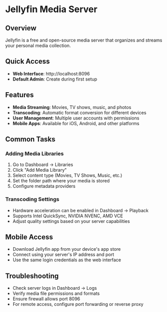 # Jellyfin Media Server

## Overview
Jellyfin is a free and open-source media server that organizes and streams your personal media collection.

## Quick Access
- **Web Interface**: http://localhost:8096
- **Default Admin**: Create during first setup

## Features
- **Media Streaming**: Movies, TV shows, music, and photos
- **Transcoding**: Automatic format conversion for different devices
- **User Management**: Multiple user accounts with permissions
- **Mobile Apps**: Available for iOS, Android, and other platforms

## Common Tasks

### Adding Media Libraries
1. Go to Dashboard → Libraries
2. Click "Add Media Library"
3. Select content type (Movies, TV Shows, Music, etc.)
4. Set the folder path where your media is stored
5. Configure metadata providers

### Transcoding Settings
- Hardware acceleration can be enabled in Dashboard → Playback
- Supports Intel QuickSync, NVIDIA NVENC, AMD VCE
- Adjust quality settings based on your server capabilities

## Mobile Access
- Download Jellyfin app from your device's app store
- Connect using your server's IP address and port
- Use the same login credentials as the web interface

## Troubleshooting
- Check server logs in Dashboard → Logs
- Verify media file permissions and formats
- Ensure firewall allows port 8096
- For remote access, configure port forwarding or reverse proxy